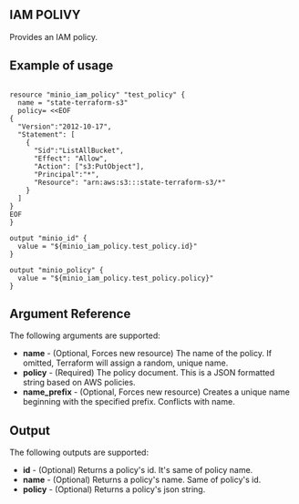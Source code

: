 ## IAM POLIVY

Provides an IAM policy.

## Example of usage

```hcl

resource "minio_iam_policy" "test_policy" {
  name = "state-terraform-s3"
  policy= <<EOF
{
  "Version":"2012-10-17",
  "Statement": [
    {
      "Sid":"ListAllBucket",
      "Effect": "Allow",
      "Action": ["s3:PutObject"],
      "Principal":"*",
      "Resource": "arn:aws:s3:::state-terraform-s3/*"
    }
  ]
}
EOF
}

output "minio_id" {
  value = "${minio_iam_policy.test_policy.id}"
}

output "minio_policy" {
  value = "${minio_iam_policy.test_policy.policy}"
}
```

## Argument Reference

The following arguments are supported:

* **name** - (Optional, Forces new resource) The name of the policy. If omitted, Terraform will assign a random, unique name.
* **policy** - (Required) The policy document. This is a JSON formatted string based on AWS policies.
* **name_prefix** - (Optional, Forces new resource) Creates a unique name beginning with the specified prefix. Conflicts with name.

## Output

The following outputs are supported:

* **id** - (Optional) Returns a policy's id. It's same of policy name.
* **name** - (Optional) Returns a policy's name. Same of policy's id.
* **policy** - (Optional) Returns a policy's json string.
